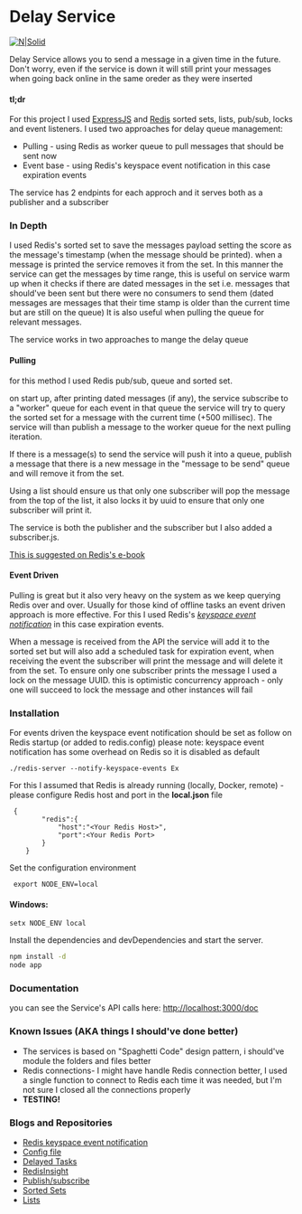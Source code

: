 

# Delay Service

[![N|Solid](https://cldup.com/dTxpPi9lDf.thumb.png)](https://nodesource.com/products/nsolid)

Delay Service allows you to send a message in a given time in the future.
Don't worry, even if the service is down it will still print your messages when going back online in the same oreder as they were inserted 

#### tl;dr

For this project I used [ExpressJS](https://expressjs.com) and [Redis](https://redis.io) sorted sets, lists, pub/sub, locks and event listeners.
I used two approaches for delay queue management:
 - Pulling - using Redis as worker queue to pull messages that should be sent now
 - Event base -  using Redis's keyspace event notification in this case expiration events

The service has 2 endpints for each approch and it serves both as a    publisher and a subscriber

### In Depth
I used Redis's sorted set to save the messages payload setting the score as the message's timestamp (when the message should be printed). when a message is printed the service removes it from the set.
In this manner the service can get the messages by time range, this is useful on service warm up when it checks if there are dated messages in the set i.e. messages that should've been sent but there were no consumers to send them (dated messages are messages that their time stamp is older than the current time but are still on the queue)
It is also useful when pulling the queue for relevant messages.

The service works in two approaches to mange the delay queue

#### Pulling 
for this method I used Redis pub/sub, queue and sorted set. 

on start up, after printing dated messages (if any), the service subscribe to a "worker" queue for each event in that queue the service will try to query the sorted set for a message with the current time (+500 millisec).
The service will than publish a message to the worker queue for the next pulling iteration.

If there is a message(s) to send the service will push it into a queue, publish a message that there is a new message in the "message to be send" queue and will remove it from the set.

Using a list should ensure us that only one subscriber will pop the message from the top of the list, it also locks it by uuid to ensure that only one subscriber will print it. 

The service is both the publisher and the subscriber but I also added a subscriber.js.

[This is suggested on Redis's e-book](https://redislabs.com/ebook/part-2-core-concepts/chapter-6-application-components-in-redis/6-4-task-queues/6-4-2-delayed-tasks/)

#### Event Driven
Pulling is great but it also very heavy on the system as we keep querying Redis over and over.
Usually for those kind of offline tasks an event driven approach is more effective.
For this I used Redis's *[keyspace event notification](https://redis.io/topics/notifications)* in this case expiration events.

When a message is received from the API the service will add it to the sorted set but will also add a scheduled task for expiration event, when receiving the event the subscriber will print the message and will delete it from the set.
To ensure only one subscriber prints the message I used a lock on the message UUID. this is optimistic concurrency approach - only one will succeed to lock the message and other instances will fail


### Installation

For events driven the keyspace event notification should be set as follow on Redis startup (or added to redis.config)
please note: keyspace event notification has some overhead on Redis so it is disabled as default

    ./redis-server --notify-keyspace-events Ex
    
For this I assumed that Redis is already running (locally, Docker, remote) - please configure Redis host and port in the **local.json** file 

  

     {
    	    "redis":{
    		    "host":"<Your Redis Host>",
    		    "port":<Your Redis Port>
    	    }
    	}

Set the configuration environment

     export NODE_ENV=local

#### Windows:

    setx NODE_ENV local
    
Install the dependencies and devDependencies and start the server.

```sh
npm install -d
node app
```

### Documentation
you can see the Service's API calls here:
[http://localhost:3000/doc](http://localhost:3000/doc)

### Known Issues (AKA things I should've done better)

 - The services is based on "Spaghetti Code" design pattern, i should've module the folders and files better
 - Redis connections- I might have handle Redis connection better, I used a single function to connect to Redis each time it was needed, but I'm not sure I closed all the connections properly 
 - **TESTING!** 
### Blogs and Repositories 
 - [Redis keyspace event notification](http://blog.codezuki.com/blog/2013/07/07/redis-queue)
 - [Config file](https://codeburst.io/config-module-cleaner-way-to-write-nodejs-configuration-files-cd96ecffbde7)
 - [Delayed Tasks](https://redislabs.com/ebook/part-2-core-concepts/chapter-6-application-components-in-redis/6-4-task-queues/6-4-2-delayed-tasks/)
 - [RedisInsight](https://redislabs.com/redisinsight/)
 - [Publish/subscribe](https://redislabs.com/ebook/part-2-core-concepts/chapter-3-commands-in-redis/3-6-publishsubscribe/)
 - [Sorted Sets](https://redislabs.com/ebook/part-2-core-concepts/chapter-3-commands-in-redis/3-5-sorted-sets/)
 - [Lists](https://redislabs.com/ebook/part-2-core-concepts/chapter-3-commands-in-redis/3-2-lists/)
